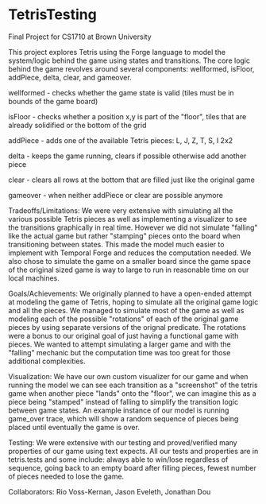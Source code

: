 # TetrisTesting
Final Project for CS1710 at Brown University

This project explores Tetris using the Forge language to model the system/logic behind the game using states and transitions. The core logic behind the game revolves around several components: wellformed, isFloor, addPiece, delta, clear, and gameover. 

wellformed - checks whether the game state is valid (tiles must be in bounds of the game board)

isFloor - checks whether a position x,y is part of the "floor", tiles that are already solidified or the bottom of the grid 

addPiece - adds one of the available Tetris pieces: L, J, Z, T, S, I 2x2 

delta - keeps the game running, clears if possible otherwise add another piece

clear - clears all rows at the bottom that are filled just like the original game

gameover - when neither addPiece or clear are possible anymore

Tradeoffs/Limitations: We were very extensive with simulating all the various possible Tetris pieces as well as implementing a visualizer to see the transitions graphically in real time. However we did not simulate "falling" like the actual game but rather "stamping" pieces onto the board when transitioning between states. This made the model much easier to implement with Temporal Forge and reduces the computation needed. We also chose to simulate the game on a smaller board since the game space of the original sized game is way to large to run in reasonable time on our local machines. 

Goals/Achievements: We originally planned to have a open-ended attempt at modeling the game of Tetris, hoping to simulate all the original game logic and all the pieces. We managed to simulate most of the game as well as modeling each of the possible "rotations" of each of the original game pieces by using separate versions of the orignal predicate. The rotations were a bonus to our original goal of just having a functional game with pieces. We wanted to attempt simulating a larger game and with the "falling" mechanic but the computation time was too great for those additional complexities. 

Visualization: We have our own custom visualizer for our game and when running the model we can see each transition as a "screenshot" of the tetris game when another piece "lands" onto the "floor", we can imagine this as a piece being "stamped" instead of falling to simplify the transition logic between game states. An example instance of our model is running game_over trace, which will show a random sequence of pieces being placed until eventually the game is over. 

Testing: We were extensive with our testing and proved/verified many properties of our game using text expects. All our tests and properties are in tetris.tests and some include: always able to win/lose regardless of sequence, going back to an empty board after filling pieces, fewest number of pieces needed to lose the game. 

Collaborators: Rio Voss-Kernan, Jason Eveleth, Jonathan Dou



